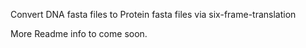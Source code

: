 Convert DNA fasta files to Protein fasta files via six-frame-translation


More Readme info to come soon.